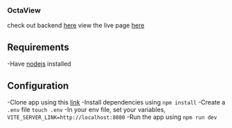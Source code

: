 
### OctaView

 check out backend [here](https://github.com/T4910/OctaEngine)
 view the live page [here](https://octa-view.brimble.app/)

## Requirements

 -Have [nodejs](https://nodejs.org/en/download) installed

## Configuration

 -Clone app using this [link](http://github.com/T4910/OctaView)
 -Install dependencies using `npm install`
 -Create a `.env` file `touch .env`
 -In your env file, set your variables, `VITE_SERVER_LINK=http://localhost:8080`
 -Run the app using `npm run dev`

